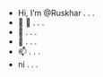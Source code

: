 - Hi, I’m @Ruskhar . . .
- 👀 👀 . . .
- 🌱 . . .
- 💞️ . . .
- 📫 . . .
- ni . . .

<!---
Ruskhar/Ruskhar is a ✨ special ✨ repository because its `README.md` (this file) appears on your GitHub profile.
You can click the Preview link to take a look at your changes.
--->
